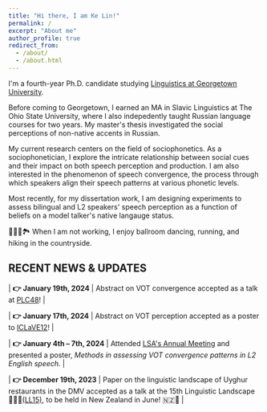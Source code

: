 ```yaml
---
title: "Hi there, I am Ke Lin!"
permalink: /
excerpt: "About me"
author_profile: true
redirect_from: 
  - /about/
  - /about.html
---
```



I'm a fourth-year Ph.D. candidate studying [Linguistics at Georgetown University](https://linguistics.georgetown.edu/). 

Before coming to Georgetown, I earned an MA in Slavic Linguistics at The Ohio State University, where I also indepedently taught Russian language courses for two years. My master's thesis investigated the social perceptions of non-native accents in Russian.

My current research centers on the field of sociophonetics. As a sociophonetician, I explore the intricate relationship between social cues and their impact on both speech perception and production. I am also interested in the phenomenon of speech convergence, the process through which speakers align their speech patterns at various phonetic levels. 

Most recently, for my dissertation work, I am designing experiments to assess bilingual and L2 speakers' speech perception as a function of beliefs on a model talker's native langauge status.

🏃‍♀️💃🏞 When I am not working, I enjoy ballroom dancing, running, and hiking in the countryside. 

##  RECENT NEWS & UPDATES


| **👉 January 19th, 2024**    | Abstract on VOT convergence accepted as a talk at [PLC48](https://www.ling.upenn.edu/Events/PLC/plc48/)!         |


| **👉 January 17th, 2024**    | Abstract on VOT perception accepted as a poster to [ICLaVE12](https://iclave12.dioe.at/)!                      |


| **👉 January 4th – 7th, 2024** | Attended [LSA's Annual Meeting](https://virtual.oxfordabstracts.com/#/event/public/4438/information?page=1813) and presented a poster, *Methods in assessing VOT convergence patterns in L2 English speech.* |


| **👉 December 19th, 2023** | Paper on the linguistic landscape of Uyghur restaurants in the DMV accepted as a talk at the 15th Linguistic Landscape 🍖🍜🥟[(LL15)](https://linguisticlandscape15.weebly.com/), to be held in New Zealand in June! 🇳🇿🦤 |
